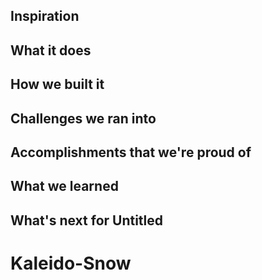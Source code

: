 ## Inspiration

## What it does

## How we built it

## Challenges we ran into

## Accomplishments that we're proud of

## What we learned

## What's next for Untitled

# Kaleido-Snow

